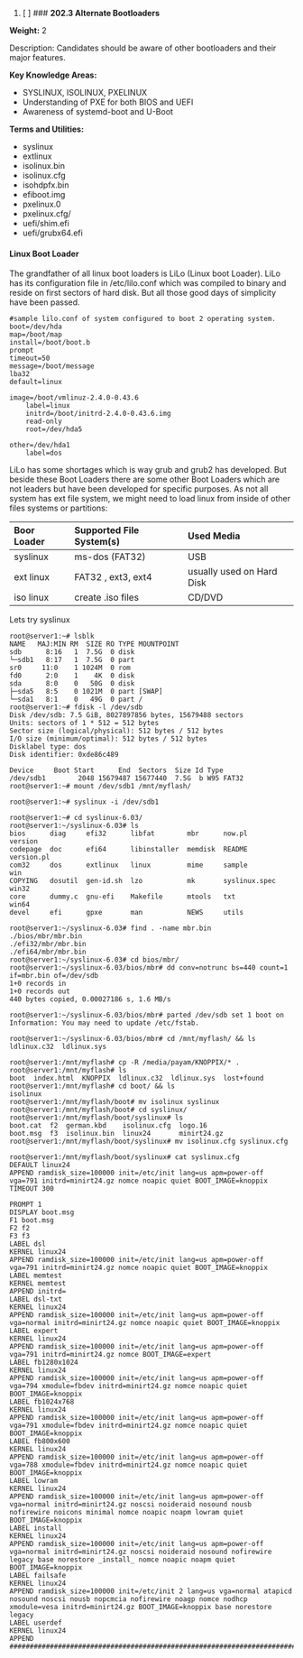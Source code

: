 1. [ ] ### **202.3 Alternate Bootloaders**

**Weight:** 2

Description: Candidates should be aware of other bootloaders and their major features.

**Key Knowledge Areas:**

* SYSLINUX, ISOLINUX, PXELINUX
* Understanding of PXE for both BIOS and UEFI
* Awareness of systemd-boot and U-Boot

**Terms and Utilities:**

* syslinux
* extlinux
* isolinux.bin
* isolinux.cfg
* isohdpfx.bin
* efiboot.img
* pxelinux.0
* pxelinux.cfg/
* uefi/shim.efi
* uefi/grubx64.efi

#### Linux Boot Loader

The grandfather of all linux boot loaders is LiLo \(Linux boot Loader\). LiLo has its configuration file in /etc/lilo.conf which was compiled to binary and reside on first sectors of hard disk. But all those good days of simplicity have been passed.

```
#sample lilo.conf of system configured to boot 2 operating system.
boot=/dev/hda
map=/boot/map
install=/boot/boot.b
prompt
timeout=50
message=/boot/message
lba32
default=linux

image=/boot/vmlinuz-2.4.0-0.43.6
    label=linux
    initrd=/boot/initrd-2.4.0-0.43.6.img
    read-only
    root=/dev/hda5

other=/dev/hda1
    label=dos
```

LiLo has some shortages which is way grub and grub2 has developed. But beside these Boot Loaders there are some other Boot Loaders which are not leaders but have been developed for specific purposes. As not all system has ext file system, we might need to load linux from inside of other files systems or partitions:

| Boor Loader | Supported File System\(s\) | Used Media |
| :--- | :--- | :--- |
| syslinux | ms-dos \(FAT32\) | USB |
| ext linux | FAT32 , ext3, ext4 | usually used on Hard Disk |
| iso linux | create .iso files | CD/DVD |

Lets try syslinux

```
root@server1:~# lsblk
NAME   MAJ:MIN RM  SIZE RO TYPE MOUNTPOINT
sdb      8:16   1  7.5G  0 disk 
└─sdb1   8:17   1  7.5G  0 part 
sr0     11:0    1 1024M  0 rom  
fd0      2:0    1    4K  0 disk 
sda      8:0    0   50G  0 disk 
├─sda5   8:5    0 1021M  0 part [SWAP]
└─sda1   8:1    0   49G  0 part /
root@server1:~# fdisk -l /dev/sdb
Disk /dev/sdb: 7.5 GiB, 8027897856 bytes, 15679488 sectors
Units: sectors of 1 * 512 = 512 bytes
Sector size (logical/physical): 512 bytes / 512 bytes
I/O size (minimum/optimal): 512 bytes / 512 bytes
Disklabel type: dos
Disk identifier: 0xde86c489

Device     Boot Start      End  Sectors  Size Id Type
/dev/sdb1        2048 15679487 15677440  7.5G  b W95 FAT32
root@server1:~# mount /dev/sdb1 /mnt/myflash/

root@server1:~# syslinux -i /dev/sdb1

root@server1:~# cd syslinux-6.03/
root@server1:~/syslinux-6.03# ls
bios      diag     efi32      libfat        mbr      now.pl         version
codepage  doc      efi64      libinstaller  memdisk  README         version.pl
com32     dos      extlinux   linux         mime     sample         win
COPYING   dosutil  gen-id.sh  lzo           mk       syslinux.spec  win32
core      dummy.c  gnu-efi    Makefile      mtools   txt            win64
devel     efi      gpxe       man           NEWS     utils

root@server1:~/syslinux-6.03# find . -name mbr.bin
./bios/mbr/mbr.bin
./efi32/mbr/mbr.bin
./efi64/mbr/mbr.bin
root@server1:~/syslinux-6.03# cd bios/mbr/
root@server1:~/syslinux-6.03/bios/mbr# dd conv=notrunc bs=440 count=1 if=mbr.bin of=/dev/sdb
1+0 records in
1+0 records out
440 bytes copied, 0.00027186 s, 1.6 MB/s

root@server1:~/syslinux-6.03/bios/mbr# parted /dev/sdb set 1 boot on
Information: You may need to update /etc/fstab.

root@server1:~/syslinux-6.03/bios/mbr# cd /mnt/myflash/ && ls             
ldlinux.c32  ldlinux.sys

root@server1:/mnt/myflash# cp -R /media/payam/KNOPPIX/* .
root@server1:/mnt/myflash# ls
boot  index.html  KNOPPIX  ldlinux.c32  ldlinux.sys  lost+found
root@server1:/mnt/myflash# cd boot/ && ls
isolinux
root@server1:/mnt/myflash/boot# mv isolinux syslinux
root@server1:/mnt/myflash/boot# cd syslinux/
root@server1:/mnt/myflash/boot/syslinux# ls
boot.cat  f2  german.kbd    isolinux.cfg  logo.16
boot.msg  f3  isolinux.bin  linux24       minirt24.gz
root@server1:/mnt/myflash/boot/syslinux# mv isolinux.cfg syslinux.cfg

root@server1:/mnt/myflash/boot/syslinux# cat syslinux.cfg 
DEFAULT linux24
APPEND ramdisk_size=100000 init=/etc/init lang=us apm=power-off vga=791 initrd=minirt24.gz nomce noapic quiet BOOT_IMAGE=knoppix
TIMEOUT 300

PROMPT 1
DISPLAY boot.msg
F1 boot.msg
F2 f2
F3 f3
LABEL dsl
KERNEL linux24
APPEND ramdisk_size=100000 init=/etc/init lang=us apm=power-off vga=791 initrd=minirt24.gz nomce noapic quiet BOOT_IMAGE=knoppix
LABEL memtest
KERNEL memtest
APPEND initrd=
LABEL dsl-txt
KERNEL linux24
APPEND ramdisk_size=100000 init=/etc/init lang=us apm=power-off vga=normal initrd=minirt24.gz nomce noapic quiet BOOT_IMAGE=knoppix
LABEL expert
KERNEL linux24
APPEND ramdisk_size=100000 init=/etc/init lang=us apm=power-off vga=791 initrd=minirt24.gz nomce BOOT_IMAGE=expert
LABEL fb1280x1024
KERNEL linux24
APPEND ramdisk_size=100000 init=/etc/init lang=us apm=power-off vga=794 xmodule=fbdev initrd=minirt24.gz nomce noapic quiet BOOT_IMAGE=knoppix
LABEL fb1024x768
KERNEL linux24
APPEND ramdisk_size=100000 init=/etc/init lang=us apm=power-off vga=791 xmodule=fbdev initrd=minirt24.gz nomce noapic quiet BOOT_IMAGE=knoppix
LABEL fb800x600
KERNEL linux24
APPEND ramdisk_size=100000 init=/etc/init lang=us apm=power-off vga=788 xmodule=fbdev initrd=minirt24.gz nomce noapic quiet BOOT_IMAGE=knoppix
LABEL lowram
KERNEL linux24
APPEND ramdisk_size=100000 init=/etc/init lang=us apm=power-off vga=normal initrd=minirt24.gz noscsi noideraid nosound nousb nofirewire noicons minimal nomce noapic noapm lowram quiet BOOT_IMAGE=knoppix
LABEL install
KERNEL linux24
APPEND ramdisk_size=100000 init=/etc/init lang=us apm=power-off vga=normal initrd=minirt24.gz noscsi noideraid nosound nofirewire legacy base norestore _install_ nomce noapic noapm quiet BOOT_IMAGE=knoppix
LABEL failsafe
KERNEL linux24
APPEND ramdisk_size=100000 init=/etc/init 2 lang=us vga=normal atapicd nosound noscsi nousb nopcmcia nofirewire noagp nomce nodhcp xmodule=vesa initrd=minirt24.gz BOOT_IMAGE=knoppix base norestore legacy
LABEL userdef
KERNEL linux24
APPEND ###############################################################################################################################################################################################################################################################################################################################################################################################################################################################################################################################
```



